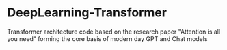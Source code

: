 # DeepLearning-Transformer
Transformer architecture code based on the research paper "Attention is all you need" forming the core basis of modern day GPT and Chat models
